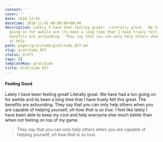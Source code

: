 ```yaml
---
content: ''
cover: ''
date: 2018-12-01
datetime: 2018-12-01 00:00:00+00:00
description: Lately I have been feeling great!  Literally great.  We have had a ton
  going on for awhile and its been a long time that I have truely felt this great.  The
  benefits are astounding.  They say that you can only help others when you are capable
  of help
path: pages/gratitude/gratitude_057.md
slug: gratitude_057
status: draft
tags: []
templateKey: gratitude
title: Gratitude 057
---
```


#### Feeling Good

Lately I have been feeling great!  Literally great.  We have had a ton going on for awhile and its been a long time that I have truely felt this great.  The benefits are astounding.  They say that you can only help others when you are capable of helping yourself, _oh how that is so true_.  I feel like lately I have been able to keep my cool and help everyone else much better than when not feeling on top of my game.

> They say that you can only help others when you are capable of helping yourself, _oh how that is so true_.